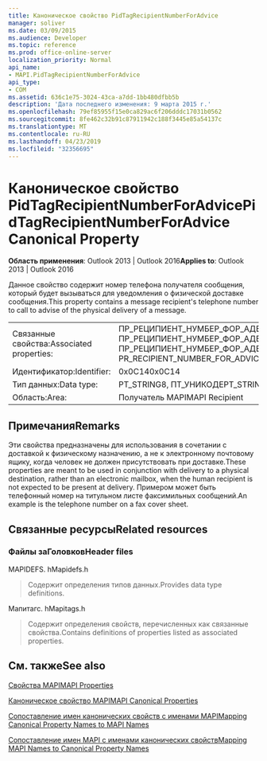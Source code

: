 ```yaml
---
title: Каноническое свойство PidTagRecipientNumberForAdvice
manager: soliver
ms.date: 03/09/2015
ms.audience: Developer
ms.topic: reference
ms.prod: office-online-server
localization_priority: Normal
api_name:
- MAPI.PidTagRecipientNumberForAdvice
api_type:
- COM
ms.assetid: 636c1e75-3024-43ca-a7dd-1bb480dfbb5b
description: 'Дата последнего изменения: 9 марта 2015 г.'
ms.openlocfilehash: 79ef85955f15e0ca829ac6f206dddc17031b0562
ms.sourcegitcommit: 8fe462c32b91c87911942c188f3445e85a54137c
ms.translationtype: MT
ms.contentlocale: ru-RU
ms.lasthandoff: 04/23/2019
ms.locfileid: "32356695"
---
```

# <a name="pidtagrecipientnumberforadvice-canonical-property"></a><span data-ttu-id="2bf03-103">Каноническое свойство PidTagRecipientNumberForAdvice</span><span class="sxs-lookup"><span data-stu-id="2bf03-103">PidTagRecipientNumberForAdvice Canonical Property</span></span>

  
  
<span data-ttu-id="2bf03-104">**Область применения**: Outlook 2013 | Outlook 2016</span><span class="sxs-lookup"><span data-stu-id="2bf03-104">**Applies to**: Outlook 2013 | Outlook 2016</span></span> 
  
<span data-ttu-id="2bf03-105">Данное свойство содержит номер телефона получателя сообщения, который будет вызываться для уведомления о физической доставке сообщения.</span><span class="sxs-lookup"><span data-stu-id="2bf03-105">This property contains a message recipient's telephone number to call to advise of the physical delivery of a message.</span></span>
  
|||
|:-----|:-----|
|<span data-ttu-id="2bf03-106">Связанные свойства:</span><span class="sxs-lookup"><span data-stu-id="2bf03-106">Associated properties:</span></span>  <br/> |<span data-ttu-id="2bf03-107">ПР_РЕЦИПИЕНТ_НУМБЕР_ФОР_АДВИЦЕ, ПР_РЕЦИПИЕНТ_НУМБЕР_ФОР_АДВИЦЕ_А, ПР_РЕЦИПИЕНТ_НУМБЕР_ФОР_АДВИЦЕ_В</span><span class="sxs-lookup"><span data-stu-id="2bf03-107">PR_RECIPIENT_NUMBER_FOR_ADVICE, PR_RECIPIENT_NUMBER_FOR_ADVICE_A, PR_RECIPIENT_NUMBER_FOR_ADVICE_W</span></span>  <br/> |
|<span data-ttu-id="2bf03-108">Идентификатор:</span><span class="sxs-lookup"><span data-stu-id="2bf03-108">Identifier:</span></span>  <br/> |<span data-ttu-id="2bf03-109">0x0C14</span><span class="sxs-lookup"><span data-stu-id="2bf03-109">0x0C14</span></span>  <br/> |
|<span data-ttu-id="2bf03-110">Тип данных:</span><span class="sxs-lookup"><span data-stu-id="2bf03-110">Data type:</span></span>  <br/> |<span data-ttu-id="2bf03-111">PT_STRING8, ПТ_УНИКОДЕ</span><span class="sxs-lookup"><span data-stu-id="2bf03-111">PT_STRING8, PT_UNICODE</span></span>  <br/> |
|<span data-ttu-id="2bf03-112">Область:</span><span class="sxs-lookup"><span data-stu-id="2bf03-112">Area:</span></span>  <br/> |<span data-ttu-id="2bf03-113">Получатель MAPI</span><span class="sxs-lookup"><span data-stu-id="2bf03-113">MAPI Recipient</span></span>  <br/> |
   
## <a name="remarks"></a><span data-ttu-id="2bf03-114">Примечания</span><span class="sxs-lookup"><span data-stu-id="2bf03-114">Remarks</span></span>

<span data-ttu-id="2bf03-115">Эти свойства предназначены для использования в сочетании с доставкой к физическому назначению, а не к электронному почтовому ящику, когда человек не должен присутствовать при доставке.</span><span class="sxs-lookup"><span data-stu-id="2bf03-115">These properties are meant to be used in conjunction with delivery to a physical destination, rather than an electronic mailbox, when the human recipient is not expected to be present at delivery.</span></span> <span data-ttu-id="2bf03-116">Примером может быть телефонный номер на титульном листе факсимильных сообщений.</span><span class="sxs-lookup"><span data-stu-id="2bf03-116">An example is the telephone number on a fax cover sheet.</span></span>
  
## <a name="related-resources"></a><span data-ttu-id="2bf03-117">Связанные ресурсы</span><span class="sxs-lookup"><span data-stu-id="2bf03-117">Related resources</span></span>

### <a name="header-files"></a><span data-ttu-id="2bf03-118">Файлы заГоловков</span><span class="sxs-lookup"><span data-stu-id="2bf03-118">Header files</span></span>

<span data-ttu-id="2bf03-119">MAPIDEFS. h</span><span class="sxs-lookup"><span data-stu-id="2bf03-119">Mapidefs.h</span></span>
  
> <span data-ttu-id="2bf03-120">Содержит определения типов данных.</span><span class="sxs-lookup"><span data-stu-id="2bf03-120">Provides data type definitions.</span></span>
    
<span data-ttu-id="2bf03-121">Мапитагс. h</span><span class="sxs-lookup"><span data-stu-id="2bf03-121">Mapitags.h</span></span>
  
> <span data-ttu-id="2bf03-122">Содержит определения свойств, перечисленных как связанные свойства.</span><span class="sxs-lookup"><span data-stu-id="2bf03-122">Contains definitions of properties listed as associated properties.</span></span>
    
## <a name="see-also"></a><span data-ttu-id="2bf03-123">См. также</span><span class="sxs-lookup"><span data-stu-id="2bf03-123">See also</span></span>



[<span data-ttu-id="2bf03-124">Свойства MAPI</span><span class="sxs-lookup"><span data-stu-id="2bf03-124">MAPI Properties</span></span>](mapi-properties.md)
  
[<span data-ttu-id="2bf03-125">Каноническое свойство MAPI</span><span class="sxs-lookup"><span data-stu-id="2bf03-125">MAPI Canonical Properties</span></span>](mapi-canonical-properties.md)
  
[<span data-ttu-id="2bf03-126">Сопоставление имен канонических свойств с именами MAPI</span><span class="sxs-lookup"><span data-stu-id="2bf03-126">Mapping Canonical Property Names to MAPI Names</span></span>](mapping-canonical-property-names-to-mapi-names.md)
  
[<span data-ttu-id="2bf03-127">Сопоставление имен MAPI с именами канонических свойств</span><span class="sxs-lookup"><span data-stu-id="2bf03-127">Mapping MAPI Names to Canonical Property Names</span></span>](mapping-mapi-names-to-canonical-property-names.md)

